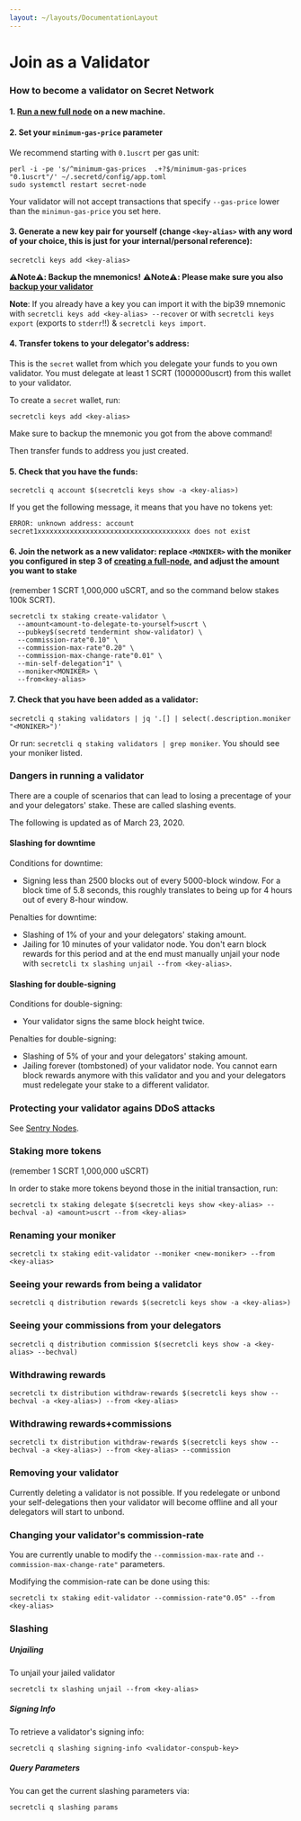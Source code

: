```yaml
---
layout: ~/layouts/DocumentationLayout
---
```


# Join as a Validator


###  How to become a validator on Secret Network

####  1. [Run a new full node](/developers/testnet/validators-cli/run-a-full-node) on a new machine.

####  2. Set your `minimum-gas-price` parameter

We recommend starting with `0.1uscrt` per gas unit:

```
perl -i -pe 's/^minimum-gas-prices  .+?$/minimum-gas-prices  "0.1uscrt"/' ~/.secretd/config/app.toml
sudo systemctl restart secret-node

```

Your validator will not accept transactions that specify `--gas-price` lower than the `minimun-gas-price` you set here.

####  3. Generate a new key pair for yourself (change `<key-alias>` with any word of your choice, this is just for your internal/personal reference):

```
secretcli keys add <key-alias>

```

**⚠️Note⚠️: Backup the mnemonics!** **⚠️Note⚠️: Please make sure you also [backup your validator](/developers/node-operators/validators/backup-a-validator)**

**Note**: If you already have a key you can import it with the bip39 mnemonic with `secretcli keys add <key-alias> --recover` or with `secretcli keys export` (exports to `stderr`!!) & `secretcli keys import`.

####  4. Transfer tokens to your delegator's address:

This is the `secret` wallet from which you delegate your funds to you own validator. You must delegate at least 1 SCRT (1000000uscrt) from this wallet to your validator.

To create a `secret` wallet, run:

```
secretcli keys add <key-alias>

```

Make sure to backup the mnemonic you got from the above command!

Then transfer funds to address you just created.

####  5. Check that you have the funds:

```
secretcli q account $(secretcli keys show -a <key-alias>)

```

If you get the following message, it means that you have no tokens yet:

```
ERROR: unknown address: account secret1xxxxxxxxxxxxxxxxxxxxxxxxxxxxxxxxxxxxxx does not exist

```

####  6. Join the network as a new validator: replace `<MONIKER>` with the moniker you configured in step 3 of [creating a full-node](/developers/testnet/validators-cli/run-a-full-node), and adjust the amount you want to stake

(remember 1 SCRT  1,000,000 uSCRT, and so the command below stakes 100k SCRT).

```
secretcli tx staking create-validator \
  --amount<amount-to-delegate-to-yourself>uscrt \
  --pubkey$(secretd tendermint show-validator) \
  --commission-rate"0.10" \
  --commission-max-rate"0.20" \
  --commission-max-change-rate"0.01" \
  --min-self-delegation"1" \
  --moniker<MONIKER> \
  --from<key-alias>

```

####  7. Check that you have been added as a validator:

```
secretcli q staking validators | jq '.[] | select(.description.moniker  "<MONIKER>")'

```

Or run: `secretcli q staking validators | grep moniker`. You should see your moniker listed.

###  Dangers in running a validator

There are a couple of scenarios that can lead to losing a precentage of your and your delegators' stake. These are called slashing events.

The following is updated as of March 23, 2020.

####  Slashing for downtime

Conditions for downtime:

*   Signing less than 2500 blocks out of every 5000-block window. For a block time of 5.8 seconds, this roughly translates to being up for 4 hours out of every 8-hour window.

Penalties for downtime:

*   Slashing of 1% of your and your delegators' staking amount.
*   Jailing for 10 minutes of your validator node. You don't earn block rewards for this period and at the end must manually unjail your node with `secretcli tx slashing unjail --from <key-alias>`.

####  Slashing for double-signing

Conditions for double-signing:

*   Your validator signs the same block height twice.

Penalties for double-signing:

*   Slashing of 5% of your and your delegators' staking amount.
*   Jailing forever (tombstoned) of your validator node. You cannot earn block rewards anymore with this validator and you and your delegators must redelegate your stake to a different validator.

###  Protecting your validator agains DDoS attacks

See [Sentry Nodes](/developers/node-operators/validators/sentry-nodes).

###  Staking more tokens

(remember 1 SCRT  1,000,000 uSCRT)

In order to stake more tokens beyond those in the initial transaction, run:

```
secretcli tx staking delegate $(secretcli keys show <key-alias> --bechval -a) <amount>uscrt --from <key-alias>

```

###  Renaming your moniker

```
secretcli tx staking edit-validator --moniker <new-moniker> --from <key-alias>

```

###  Seeing your rewards from being a validator

```
secretcli q distribution rewards $(secretcli keys show -a <key-alias>)

```

###  Seeing your commissions from your delegators

```
secretcli q distribution commission $(secretcli keys show -a <key-alias> --bechval)

```

###  Withdrawing rewards

```
secretcli tx distribution withdraw-rewards $(secretcli keys show --bechval -a <key-alias>) --from <key-alias>

```

###  Withdrawing rewards+commissions

```
secretcli tx distribution withdraw-rewards $(secretcli keys show --bechval -a <key-alias>) --from <key-alias> --commission

```

###  Removing your validator

Currently deleting a validator is not possible. If you redelegate or unbond your self-delegations then your validator will become offline and all your delegators will start to unbond.

###  Changing your validator's commission-rate

You are currently unable to modify the `--commission-max-rate` and `--commission-max-change-rate"` parameters.

Modifying the commision-rate can be done using this:

```
secretcli tx staking edit-validator --commission-rate"0.05" --from <key-alias>

```

###  Slashing

#####  Unjailing

To unjail your jailed validator

```
secretcli tx slashing unjail --from <key-alias>

```

#####  Signing Info

To retrieve a validator's signing info:

```
secretcli q slashing signing-info <validator-conspub-key>

```

#####  Query Parameters

You can get the current slashing parameters via:

```
secretcli q slashing params

```
